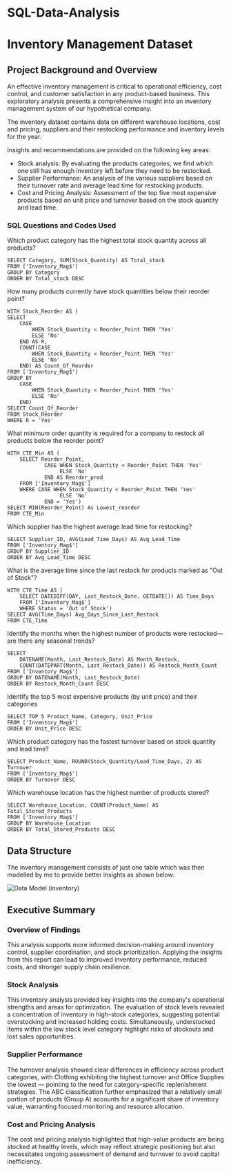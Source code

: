 # SQL-Data-Analysis
# Inventory Management Dataset
## Project Background and Overview
An effective inventory management is critical to operational efficiency, cost control, and customer satisfaction in any product-based business. This exploratory analysis presents a comprehensive insight into an inventory management system of our hypothetical company. 

The inventory dataset contains data on different warehouse locations, cost and pricing, suppliers and their restocking performance and inventory levels for the year.

Insights and recommendations are provided on the following key areas:

- Stock analysis: By evaluating the products categories, we find which one still has enough inventory left before they need to be restocked.
- Supplier Performance: An analysis of the various suppliers based on their turnover rate and average lead time for restocking products.
- Cost and Pricing Analysis: Assessment of the top five most expensive products based on unit price and turnover based on the stock quantity and lead time.

### SQL Questions and Codes Used
Which product category has the highest total stock quantity across all products?
```
SELECT Category, SUM(Stock_Quantity) AS Total_stock
FROM ['Inventory_Mag$']
GROUP BY Category
ORDER BY Total_stock DESC
```

How many products currently have stock quantities below their reorder point?
```
WITH Stock_Reorder AS (
SELECT 
	CASE 
		WHEN Stock_Quantity < Reorder_Point THEN 'Yes'
		ELSE 'No'
	END AS R,
	COUNT(CASE 
		WHEN Stock_Quantity < Reorder_Point THEN 'Yes'
		ELSE 'No'
	END) AS Count_Of_Reorder
FROM ['Inventory_Mag$']
GROUP BY
	CASE 
		WHEN Stock_Quantity < Reorder_Point THEN 'Yes'
		ELSE 'No'
	END)
SELECT Count_Of_Reorder
FROM Stock_Reorder
WHERE R = 'Yes'
```

What minimum order quantity is required for a company to restock all products below the reorder point?
```
WITH CTE_Min AS (
	SELECT Reorder_Point,
			CASE WHEN Stock_Quantity < Reorder_Point THEN 'Yes'
				 ELSE 'No'
			END AS Reorder_prod
	FROM ['Inventory_Mag$']
	WHERE CASE WHEN Stock_Quantity < Reorder_Point THEN 'Yes'
				 ELSE 'No'
			END = 'Yes')			
SELECT MIN(Reorder_Point) As Lowest_reorder
FROM CTE_Min
```

Which supplier has the highest average lead time for restocking?
```
SELECT Supplier_ID, AVG(Lead_Time_Days) AS Avg_Lead_Time
FROM ['Inventory_Mag$']
GROUP BY Supplier_ID
ORDER BY Avg_Lead_Time DESC
```

What is the average time since the last restock for products marked as "Out of Stock"?
```
WITH CTE_Time AS (
	SELECT DATEDIFF(DAY, Last_Restock_Date, GETDATE()) AS Time_Days
	FROM ['Inventory_Mag$']
	WHERE Status = 'Out of Stock')
SELECT AVG(Time_Days) Avg_Days_Since_Last_Restock
FROM CTE_Time
```

Identify the months when the highest number of products were restocked—are there any seasonal trends?
```
SELECT 
	DATENAME(Month, Last_Restock_Date) AS Month_Restock, 
	COUNT(DATEPART(Month, Last_Restock_Date)) AS Restock_Month_Count
FROM ['Inventory_Mag$']
GROUP BY DATENAME(Month, Last_Restock_Date)
ORDER BY Restock_Month_Count DESC
```

Identify the top 5 most expensive products (by unit price) and their categories
```
SELECT TOP 5 Product_Name, Category, Unit_Price
FROM ['Inventory_Mag$']
ORDER BY Unit_Price DESC
```

Which product category has the fastest turnover based on stock quantity and lead time?
```
SELECT Product_Name, ROUND(Stock_Quantity/Lead_Time_Days, 2) AS Turnover
FROM ['Inventory_Mag$']
ORDER BY Turnover DESC
```

Which warehouse location has the highest number of products stored?
```
SELECT Warehouse_Location, COUNT(Product_Name) AS Total_Stored_Products
FROM ['Inventory_Mag$']
GROUP BY Warehouse_Location
ORDER BY Total_Stored_Products DESC
```


## Data Structure
 The inventory management consists of just one table which was then modelled by me to provide better insights as shown below: 

![Data Model (inventory)](https://github.com/user-attachments/assets/457f1422-8686-438b-8555-27103f461d07)

## Executive Summary
### Overview of Findings
This analysis supports more informed decision-making around inventory control, supplier coordination, and stock prioritization. Applying the insights from this report can lead to improved inventory performance, reduced costs, and stronger supply chain resilience.

### Stock Analysis
This inventory analysis provided key insights into the company's operational strengths and areas for optimization. The evaluation of stock levels revealed a concentration of inventory in high-stock categories, suggesting potential overstocking and increased holding costs. Simultaneously, understocked items within the low stock level category highlight risks of stockouts and lost sales opportunities.

### Supplier Performance
The turnover analysis showed clear differences in efficiency across product categories, with Clothing exhibiting the highest turnover and Office Supplies the lowest — pointing to the need for category-specific replenishment strategies. The ABC classification further emphasized that a relatively small portion of products (Group A) accounts for a significant share of inventory value, warranting focused monitoring and resource allocation.

### Cost and Pricing Analysis
The cost and pricing analysis highlighted that high-value products are being stocked at healthy levels, which may reflect strategic positioning but also necessitates ongoing assessment of demand and turnover to avoid capital inefficiency.


